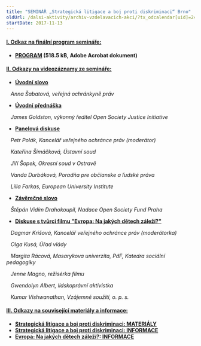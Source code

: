```yaml
---
title: "SEMINÁŘ „Strategická litigace a boj proti diskriminaci“ Brno"
oldUrl: /dalsi-aktivity/archiv-vzdelavacich-akci/?tx_odcalendar[uid]=246&cHash=d13b39b2018ea1d70260474a6c6bddde
startDate: 2017-11-13
---
```


<p><strong></strong></p><h4 class="vinova oranzova"><u>I. Odkaz na finální program semináře:</u></h4>
<p class="vinova oranzova"></p><ul><li><strong><a href="https://www.ochrance.cz/fileadmin/user_upload/projekt_ESF/01_01_MIMOPROJEKTOVE/11_13_PPO/11_13_Strategicka_litigace_a_boj_proti_diskriminaci_program.pdf" target="_blank">PROGRAM</a> (518.5 kB, Adobe Acrobat dokument)</strong></li></ul><p><strong></strong></p>
<p></p><h4 class="vinova oranzova"><u>II. Odkazy na videozáznamy ze semináře:</u> </h4>
<p class="vinova oranzova"></p><ul><li><a href="http://ochrance.livebox.cz/VoD/20171121-130227-part0-dshlri.html"><strong>Úvodní slovo</strong></a></li></ul><p><em>   Anna Šabatová, veřejná ochránkyně práv</em></p>
<p><em></em></p><ul><li><a href="http://ochrance.livebox.cz/VoD/20171121-133722-part0-yerfss.html"><strong>Úvodní přednáška</strong></a></li></ul><p>   <em>James Goldston, výkonný ředitel Open Society Justice Initiative</em></p>
<p><em></em></p><ul><li><a href="http://ochrance.livebox.cz/VoD/20171121-133420-part1-xnmtpi.html"><strong>Panelová diskuse</strong></a></li></ul><p>   <em>Petr Polák, Kancelář veřejného ochránce práv (moderátor)</em></p>
<p>   <em>Kateřina Šimáčková, Ústavní soud</em></p>
<p><em>   Jiří Šopek, Okresní soud v Ostravě</em></p>
<p><em>   Vanda Durbáková, Poradňa pre občianske a ľudské práva</em></p>
<p><em>   Lilla Farkas, European University Institute</em></p>
<p><em></em></p><ul><li><a href="http://ochrance.livebox.cz/VoD/20171121-135547-part3-piwacg.html"><strong>Závěrečné slovo</strong></a></li></ul><p><em>   Štěpán Vidím Drahokoupil, Nadace Open Society Fund Praha</em></p>
<p><em></em></p><ul><li><a href="https://www.youtube.com/watch?v=mHFBnSeDVjg&amp;feature=youtu.be" target="_blank"><strong>Diskuse s tvůrci filmu &quot;Evropa: Na jakých dětech záleží?&quot;</strong></a></li></ul><p>   <em>Dagmar Krišová, Kancelář veřejného ochránce práv (moderátorka)</em></p>
<p>   <em>Olga Kusá, Úřad vlády</em></p>
<p><em>   Margita Rácová, Masarykova univerzita, PdF, Katedra sociální pedagogiky</em></p>
<p><em>   Jenne Magno, režisérka filmu</em></p>
<p><em>   Gwendolyn Albert, lidskoprávní aktivistka</em></p>
<p><em>   Kumar Vishwanathan, Vzájemné soužití, o. p. s.</em></p>
<p><em></em></p>
<p><em></em></p><h4 class="oranzova"><u>III. Odkazy na související materiály a informace:</u></h4>
<p class="oranzova"></p><ul><li><div class="oranzova"><a href="https://www.ochrance.cz/diskriminace/aktuality-z-diskriminace/aktuality-z-diskriminace-2017/seminar-roku-strategicka-litigace-a-boj-proti-diskriminaci/" target="_blank"><strong>Strategická litigace a boj proti diskriminaci: MATERIÁLY</strong></a></div></li><li><div class="oranzova"><a href="https://www.ochrance.cz/diskriminace/aktuality-z-diskriminace/aktuality-z-diskriminace-2017/zverejnujeme-videozaznam-z-pravnickeho-seminare-o-vyuziti-strategicke-litigace/" target="_blank"><strong>Strategická litigace a boj proti diskriminaci: INFORMACE</strong></a></div></li><li><div class="oranzova"><a href="https://www.ochrance.cz/diskriminace/aktuality-z-diskriminace/aktuality-z-diskriminace-2017/kazde-dite-ma-pravo-na-kvalitni-vzdelani-film-a-debata/" target="_blank"><strong>Evropa: Na jakých dětech záleží?: INFORMACE</strong></a></div></li></ul>

